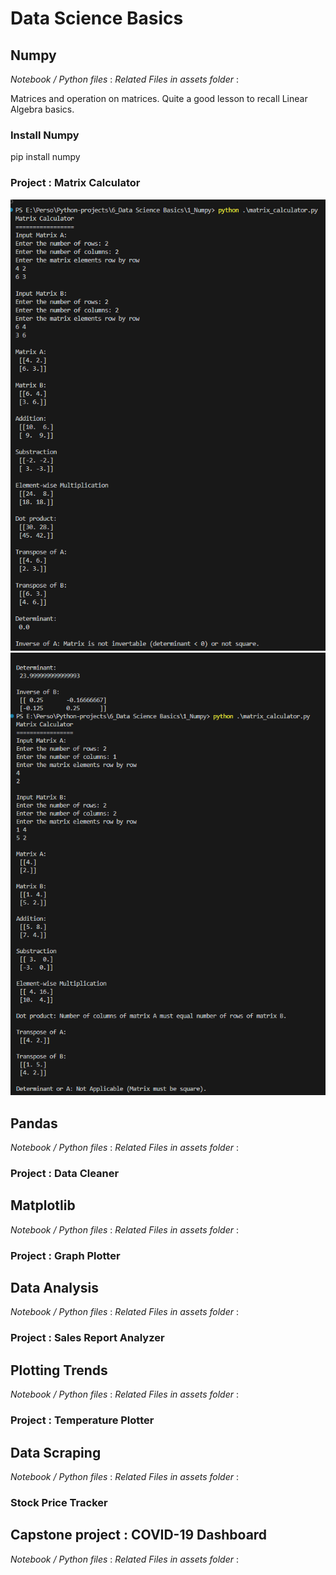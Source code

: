 # Data Science Basics

## Numpy
*Notebook / Python files* :
*Related Files in assets folder* :

Matrices and operation on matrices. Quite a good lesson to recall Linear Algebra basics.

### Install Numpy
pip install numpy

### Project : Matrix Calculator
![alt text](./screenshots/{53DA9D87-F20D-4720-8630-0C1B5F1B5860}.png)
![alt text](./screenshots/{E17F91B3-7F76-4320-80EC-726825DD9D89}.png)


## Pandas
*Notebook / Python files* :
*Related Files in assets folder* :

### Project : Data Cleaner

## Matplotlib
*Notebook / Python files* :
*Related Files in assets folder* :

### Project : Graph Plotter

## Data Analysis
*Notebook / Python files* :
*Related Files in assets folder* :

### Project : Sales Report Analyzer

## Plotting Trends
*Notebook / Python files* :
*Related Files in assets folder* :

### Project : Temperature Plotter

## Data Scraping
*Notebook / Python files* :
*Related Files in assets folder* :

### Stock Price Tracker

## Capstone project : COVID-19 Dashboard
*Notebook / Python files* :
*Related Files in assets folder* :

